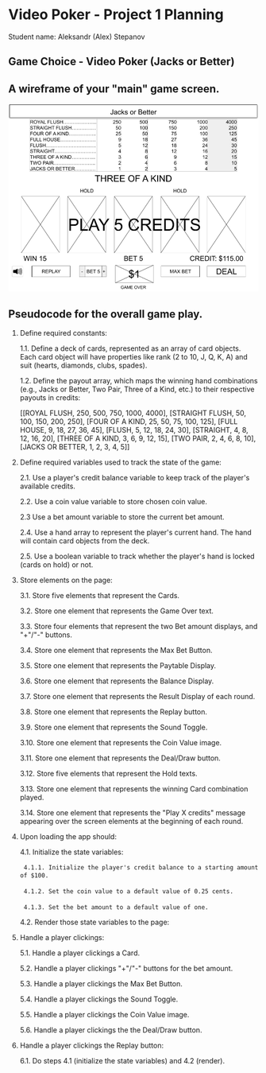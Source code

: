 # Video Poker - Project 1 Planning

Student name: Aleksandr (Alex) Stepanov

## Game Choice - Video Poker (Jacks or Better)

## A wireframe of your "main" game screen.
![Video Poker Wireframe](../assets/Video%20Poker%20Wireframe1.png)

## Pseudocode for the overall game play.

1. Define required constants:

    1.1. Define a deck of cards, represented as an array of card objects. Each card object will have properties like rank (2 to 10, J, Q, K, A) and suit (hearts, diamonds, clubs, spades).

    1.2. Define the payout array, which maps the winning hand combinations (e.g., Jacks or Better, Two Pair, Three of a Kind, etc.) to their respective payouts in credits:

    [[ROYAL FLUSH,        250,     500,     750,     1000,    4000],
    [STRAIGHT FLUSH,      50,      100,     150,     200,     250],
    [FOUR OF A KIND,      25,      50,      75,      100,     125],
    [FULL HOUSE,          9,       18,      27,      36,      45],
    [FLUSH,               5,       12,      18,      24,      30],
    [STRAIGHT,            4,       8,       12,      16,      20],
    [THREE OF A KIND,     3,       6,       9,       12,      15],
    [TWO PAIR,            2,       4,       6,       8,       10],
    [JACKS OR BETTER,     1,       2,       3,       4,       5]]

2. Define required variables used to track the state of the game:

    2.1. Use a player's credit balance variable to keep track of the player's available credits.

    2.2. Use a coin value variable to store chosen coin value.
    
    2.3 Use a bet amount variable to store the current bet amount.
    
    2.4. Use a hand array to represent the player's current hand. The hand will contain card objects from the deck.
    
    2.5. Use a boolean variable to track whether the player's hand is locked (cards on hold) or not.

3. Store elements on the page:

    3.1. Store five elements that represent the Cards.

    3.2. Store one element that represents the Game Over text.

    3.3. Store four elements that represent the two Bet amount displays, and "+"/"-" buttons.

    3.4. Store one element that represents the Max Bet Button.

    3.5. Store one element that represents the Paytable Display.

    3.6. Store one element that represents the Balance Display.

    3.7. Store one element that represents the Result Display of each round.

    3.8. Store one element that represents the Replay button.

    3.9. Store one element that represents the Sound Toggle.

    3.10. Store one element that represents the Coin Value image.

    3.11. Store one element that represents the Deal/Draw button.

    3.12. Store five elements that represent the Hold texts.

    3.13. Store one element that represents the winning Card combination played.

    3.14. Store one element that represents the "Play X credits" message appearing over the screen elements at the beginning of each round.



4. Upon loading the app should:

    4.1. Initialize the state variables:

        4.1.1. Initialize the player's credit balance to a starting amount of $100.

        4.1.2. Set the coin value to a default value of 0.25 cents.

        4.1.3. Set the bet amount to a default value of one.


    4.2. Render those state variables to the page:


5. Handle a player clickings:

    5.1. Handle a player clickings a Card.

    5.2. Handle a player clickings "+"/"-" buttons for the bet amount.

    5.3. Handle a player clickings the Max Bet Button.

    5.4. Handle a player clickings the Sound Toggle.

    5.5. Handle a player clickings the Coin Value image.

    5.6. Handle a player clickings the the Deal/Draw button.

6. Handle a player clickings the Replay button:

    6.1. Do steps 4.1 (initialize the state variables) and 4.2 (render).

    